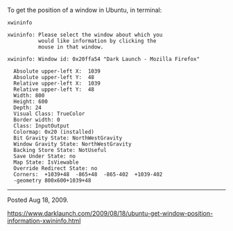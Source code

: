 To get the position of a window in Ubuntu, in terminal:
```
xwininfo
```

```
xwininfo: Please select the window about which you
          would like information by clicking the
          mouse in that window.

xwininfo: Window id: 0x20ffa54 "Dark Launch - Mozilla Firefox"

  Absolute upper-left X:  1039
  Absolute upper-left Y:  48
  Relative upper-left X:  1039
  Relative upper-left Y:  48
  Width: 800
  Height: 600
  Depth: 24
  Visual Class: TrueColor
  Border width: 0
  Class: InputOutput
  Colormap: 0x20 (installed)
  Bit Gravity State: NorthWestGravity
  Window Gravity State: NorthWestGravity
  Backing Store State: NotUseful
  Save Under State: no
  Map State: IsViewable
  Override Redirect State: no
  Corners:  +1039+48  -865+48  -865-402  +1039-402
  -geometry 800x600+1039+48
```

---

Posted Aug 18, 2009.

https://www.darklaunch.com/2009/08/18/ubuntu-get-window-position-information-xwininfo.html
